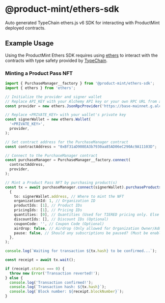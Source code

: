 # @product-mint/ethers-sdk

Auto generated TypeChain ethers.js v6 SDK for interacting with ProductMint deployed contracts.

## Example Usage

Using the ProductMint Ethers SDK requires using [ethers](https://docs.ethers.org/v6/) to interact with the contracts with type safety provided by [TypeChain](https://www.npmjs.com/package/typechain).

### Minting a Product Pass NFT

```typescript
import { PurchaseManager__factory } from '@product-mint/ethers-sdk';
import { ethers } from 'ethers';

// Initialize the provider and signer wallet
// Replace API_KEY with your Alchemy API key or your own RPC URL from any RPC provider
const provider = new ethers.JsonRpcProvider('https://base-mainnet.g.alchemy.com/v2/API_KEY');

// Replace <PRIVATE_KEY> with your wallet's private key
const signerWallet = new ethers.Wallet(
  '<PRIVATE_KEY>',
  provider,
);

// Set contract address for the PurchaseManager contract
const contractAddress = "0xBf31aD908EA3b7930aa85AD06eC290Ac9A11103D";

// Connect to the PurchaseManager contract
const purchaseManager = PurchaseManager__factory.connect(
  contractAddress,
  provider,
);

// Mint a Product Pass NFT by purchasing product(s)
const tx = await purchaseManager.connect(signerWallet).purchaseProducts(
  {
    to: signerWallet.address, // Where to mint the NFT
    organizationId: 1, // Organization ID
    productIds: [1], // Product IDs
    pricingIds: [1], // Pricing IDs
    quantities: [0], // Quantities (Used for TIERED pricing only. Else set to 0.)
    discountIds: [], // Discount IDs (Optional)
    couponCode: '', // Coupon Code (Optional)
    airdrop: false, // Airdrop (Only allowed for Organization Owner/Admin)
    pause: false, // Should any subscriptions be paused? (Must be enabled first)
  },
);

console.log(`Waiting for transaction ${tx.hash} to be confirmed...`);

const receipt = await tx.wait();

if (receipt.status === 0) {
  throw new Error('Transaction reverted!');
} else {
  console.log('Transaction confirmed!');
  console.log(`Transaction hash: ${tx.hash}`);
  console.log(`Block number: ${receipt.blockNumber}`);
}
```



